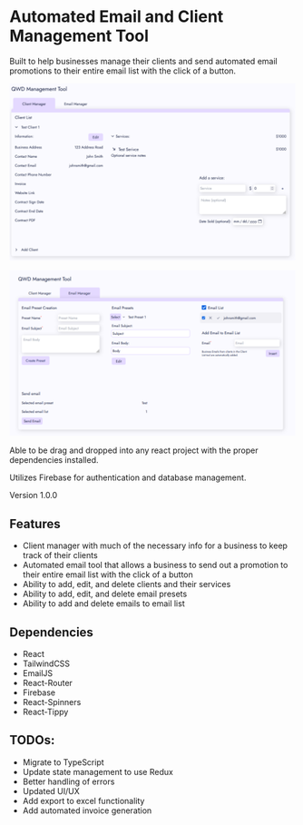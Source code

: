 # Automated Email and Client Management Tool

Built to help businesses manage their clients and send automated email promotions to their entire email list with the click of a button.

![Client manager screenshot](client.PNG)

![Email tool screenshot](email.PNG)

Able to be drag and dropped into any react project with the proper dependencies installed.

Utilizes Firebase for authentication and database management.

Version 1.0.0

## Features

- Client manager with much of the necessary info for a business to keep track of their clients
- Automated email tool that allows a business to send out a promotion to their entire email list with the click of a button
- Ability to add, edit, and delete clients and their services
- Ability to add, edit, and delete email presets
- Ability to add and delete emails to email list

## Dependencies

- React
- TailwindCSS
- EmailJS
- React-Router
- Firebase
- React-Spinners
- React-Tippy

## TODOs:

- Migrate to TypeScript
- Update state management to use Redux
- Better handling of errors
- Updated UI/UX
- Add export to excel functionality
- Add automated invoice generation
